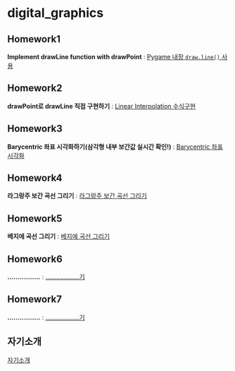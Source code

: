 # digital_graphics
## Homework1
**Implement drawLine function with drawPoint**  : [Pygame 내장 `draw.line()` 사용](https://youtu.be/1EW8ZgAHLf8)

## Homework2
**drawPoint로 drawLine 직접 구현하기** : [Linear Interpolation 수식구현](https://youtu.be/bVGNM2krYKk?si=2kS9G4iIpK4Cky2n)

## Homework3
**Barycentric 좌표 시각화하기(삼각형 내부 보간값 실시간 확인!)** : [Barycentric 좌표 시각화](https://youtu.be/EkQllDetNT4)

## Homework4
**라그랑주 보간 곡선 그리기** : [라그랑주 보간 곡선 그리기](https://youtu.be/xXru2-Y8YS4)

## Homework5
**베지에 곡선 그리기** : [베지에 곡선 그리기](https://youtu.be/5WxugYw-NuY)

## Homework6
**................** : [...................기](..................)

## Homework7
**................** : [...................기](..................)

## 자기소개
[자기소개](https://docs.google.com/presentation/d/1YTXWtDWUx6QAC82YvUT7Yk--aLVqaS4yGkj8ei_nhGM/edit?usp=sharing)

